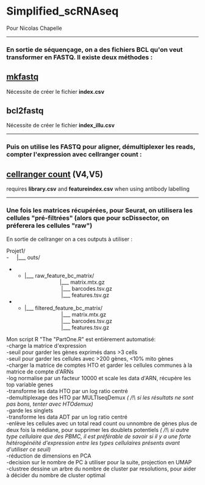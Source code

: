 # Simplified_scRNAseq
Pour Nicolas Chapelle

***

### En sortie de séquençage, on a des fichiers BCL qu'on veut transformer en FASTQ. Il existe deux méthodes :

## [mkfastq](https://support.10xgenomics.com/single-cell-gene-expression/software/pipelines/latest/using/mkfastq)
Nécessite de créer le fichier **index.csv**

## bcl2fastq 
Nécessite de créer le fichier **index_illu.csv**

***

### Puis on utilise les FASTQ pour aligner, démultiplexer les reads, compter l'expression avec cellranger count :

## [cellranger count](https://support.10xgenomics.com/single-cell-gene-expression/software/pipelines/latest/using/count) (V4,V5) 
requires **library.csv** and **featureindex.csv** when using antibody labelling

***

### Une fois les matrices récupérées, pour Seurat, on utilisera les cellules "pré-filtrées" (alors que pour scDissector, on préferera les cellules "raw")

En sortie de cellranger on a ces outputs à utiliser :

Projet1/    
-⠀⠀|___ outs/  
- - |___ raw_feature_bc_matrix/  
           ⠀⠀⠀⠀⠀⠀⠀⠀⠀|___ matrix.mtx.gz    
⠀⠀⠀⠀⠀⠀⠀⠀⠀           |___ barcodes.tsv.gz   
⠀⠀⠀⠀⠀⠀⠀⠀⠀           |___ features.tsv.gz   
- -  |___ filtered_feature_bc_matrix/  
⠀⠀⠀⠀⠀⠀⠀⠀⠀           |___ matrix.mtx.gz    
⠀⠀⠀⠀⠀⠀⠀⠀⠀           |___ barcodes.tsv.gz   
⠀⠀⠀⠀⠀⠀⠀⠀⠀           |___ features.tsv.gz    

Mon script R "The "PartOne.R" est entièrement automatisé:  
-charge la matrice d'expression  
-seuil pour garder les gènes exprimés dans >3 cells  
-seuil pour garder les cellules avec >200 gènes, <10% mito gènes  
-charger la matrice de comptes HTO et garder les cellules communes à la matrice de compte d'ARNs  
-log normalise par un facteur 10000 et scale les data d'ARN, récupère les top variable genes  
-transforme les data HTO par un log ratio centré  
-demultiplexage des HTO par MULTIseqDemux _( /!\ si les résultats ne sont pas bons, tenter avec HTOdemux)_  
-garde les singlets  
-transforme les data ADT par un log ratio centré  
-enlève les cellules avec un total read count ou unnombre de gènes plus de deux fois la médiane, pour supprimer les doublets potentiels _( /!\ si autre type cellulaire que des PBMC, il est préférable de savoir si il y a une forte hétérogénéité d'expression entre les types cellulaires présents avant d'utiliser ce seuil)_  
-réduction de dimensions en PCA  
-decision sur le nombre de PC à utiliser pour la suite, projection en UMAP  
-clustree dessine un arbre du nombre de cluster par resolutions, pour aider à décider du nombre de cluster optimal  

